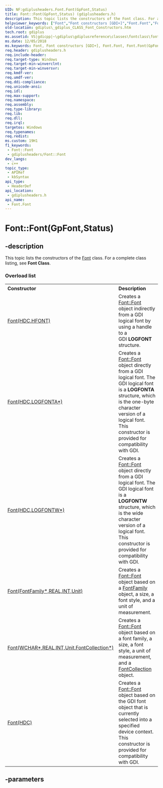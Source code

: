```yaml
---
UID: NF:gdiplusheaders.Font.Font(GpFont,Status)
title: Font::Font(GpFont,Status) (gdiplusheaders.h)
description: This topic lists the constructors of the Font class. For a complete class listing, see Font Class. (overload 2/2)
helpviewer_keywords: ["Font","Font constructors [GDI+]","Font.Font","Font.Font(GpFont","Status)","Font::Font","Font::Font(GpFont","Status)","_gdiplus_CLASS_Font_Constructors","gdiplus._gdiplus_CLASS_Font_Constructors","gdiplusheaders/Font"]
old-location: gdiplus\_gdiplus_CLASS_Font_Constructors.htm
tech.root: gdiplus
ms.assetid: VS|gdicpp|~\gdiplus\gdiplusreference\classes\fontclass\fontconstructors.htm
ms.date: 12/05/2018
ms.keywords: Font, Font constructors [GDI+], Font.Font, Font.Font(GpFont,Status), Font::Font, Font::Font(GpFont,Status), _gdiplus_CLASS_Font_Constructors, gdiplus._gdiplus_CLASS_Font_Constructors, gdiplusheaders/Font
req.header: gdiplusheaders.h
req.include-header: 
req.target-type: Windows
req.target-min-winverclnt: 
req.target-min-winversvr: 
req.kmdf-ver: 
req.umdf-ver: 
req.ddi-compliance: 
req.unicode-ansi: 
req.idl: 
req.max-support: 
req.namespace: 
req.assembly: 
req.type-library: 
req.lib: 
req.dll: 
req.irql: 
targetos: Windows
req.typenames: 
req.redist: 
ms.custom: 19H1
f1_keywords:
 - Font::Font
 - gdiplusheaders/Font::Font
dev_langs:
 - c++
topic_type:
 - APIRef
 - kbSyntax
api_type:
 - HeaderDef
api_location:
 - gdiplusheaders.h
api_name:
 - Font.Font
---
```


# Font::Font(GpFont,Status)


## -description

<span>This topic lists the constructors of the 
			<a href="/windows/desktop/api/gdiplusheaders/nl-gdiplusheaders-font">Font</a> class. For a complete class listing, see <b>Font Class</b>. 
</span><h3>Overload list</h3><table>
<tr>
<th align="left" width="37%">Constructor</th>
<th align="left" width="63%">Description</th>
</tr>
<tr>
<td align="left" width="37%">
<a href="/windows/desktop/api/gdiplusheaders/nf-gdiplusheaders-font-font(inhdc_inconsthfont)">Font(HDC,HFONT)</a>
</td>
<td align="left" width="63%">
Creates a <a href="/windows/desktop/api/gdiplusheaders/nf-gdiplusheaders-font-font(inhdc_inconsthfont)">Font::Font</a> object indirectly from a GDI logical font by using a handle to a GDI <b>LOGFONT</b> structure.

</td>
</tr>
<tr>
<td align="left" width="37%">
<a href="/previous-versions/ms536205(v=vs.85)">Font(HDC,LOGFONTA*)</a>
</td>
<td align="left" width="63%">
Creates a <a href="/previous-versions/ms536205(v=vs.85)">Font::Font</a> object directly from a GDI logical font. The GDI logical font is a 
			<b>LOGFONTA</b> structure, which is the one-byte character version of a logical font. This constructor is provided for compatibility with GDI.

</td>
</tr>
<tr>
<td align="left" width="37%">
<a href="/previous-versions/ms536206(v=vs.85)">Font(HDC,LOGFONTW*)</a>
</td>
<td align="left" width="63%">
Creates a <a href="/previous-versions/ms536206(v=vs.85)">Font::Font</a> object directly from a GDI logical font. The GDI logical font is a 
			<b>LOGFONTW</b> structure, which is the wide character version of a logical font. This constructor is provided for compatibility with GDI.

</td>
</tr>
<tr>
<td align="left" width="37%">
<a href="/previous-versions/ms536203(v=vs.85)">Font(FontFamily*,REAL,INT,Unit)</a>
</td>
<td align="left" width="63%">
Creates a <a href="/previous-versions/ms536203(v=vs.85)">Font::Font</a> object based on a <a href="/windows/desktop/api/gdiplusheaders/nl-gdiplusheaders-fontfamily">FontFamily</a> object, a size, a font style, and a unit of measurement.

</td>
</tr>
<tr>
<td align="left" width="37%">
<a href="/previous-versions/ms536207(v=vs.85)">Font(WCHAR*,REAL,INT,Unit,FontCollection*)</a>
</td>
<td align="left" width="63%">
Creates a <a href="/previous-versions/ms536207(v=vs.85)">Font::Font</a> object based on a font family, a size, a font style, a unit of measurement, and a 
			<a href="/windows/desktop/api/gdiplusheaders/nl-gdiplusheaders-fontcollection">FontCollection</a> object.

</td>
</tr>
<tr>
<td align="left" width="37%">
<a href="/windows/desktop/api/gdiplusheaders/nf-gdiplusheaders-font-font(inhdc)">Font(HDC)</a>
</td>
<td align="left" width="63%">
Creates a <a href="/windows/desktop/api/gdiplusheaders/nf-gdiplusheaders-font-font(inhdc)">Font::Font</a> object based on the GDI font object that is currently selected into a specified device context. This constructor is provided for compatibility with GDI. 

</td>
</tr>
</table>

## -parameters
